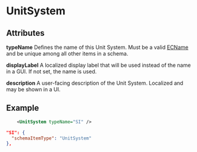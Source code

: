 # UnitSystem

## Attributes

**typeName** Defines the name of this Unit System. Must be a valid [ECName](./ec-name.md) and be unique among all other items in a schema.

**displayLabel** A localized display label that will be used instead of the name in a GUI. If not set, the name is used.

**description** A user-facing description of the Unit System. Localized and may be shown in a UI.

## Example

```xml
    <UnitSystem typeName="SI" />
```

```json
"SI": {
  "schemaItemType": "UnitSystem"
},
```
